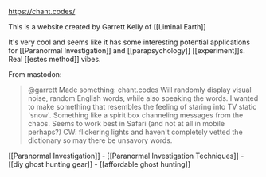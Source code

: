 https://chant.codes/

This is a website created by Garrett Kelly of [[Liminal Earth]]

It's very cool and seems like it has some interesting potential applications for [[Paranormal Investigation]] and [[parapsychology]] [[experiment]]s. Real [[estes method]] vibes.

From mastodon:
>@garrett
Made something: chant.codes
Will randomly display visual noise, random English words, while also speaking the words. I wanted to make something that resembles the feeling of staring into TV static 'snow'. Something like a spirit box channeling messages from the chaos.
Seems to work best in Safari (and not at all in mobile perhaps?)
CW: flickering lights and haven't completely vetted the dictionary so may there be unsavory words.

[[Paranormal Investigation]] - [[Paranormal Investigation Techniques]] - [[diy ghost hunting gear]] - [[affordable ghost hunting]]